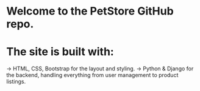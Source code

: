 # Welcome to the PetStore GitHub repo. 

# The site is built with:

-> HTML, CSS, Bootstrap for the layout and styling.
-> Python & Django for the backend, handling everything from user management to product listings.
